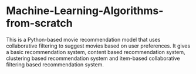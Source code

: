 # Machine-Learning-Algorithms-from-scratch
This is a Python-based movie recommendation model that uses collaborative filtering to suggest movies based on user preferences. It gives a basic recommendation system, content based recommendation system, clustering based recommendation system and item-based collaborative filtering based recommendation system.
